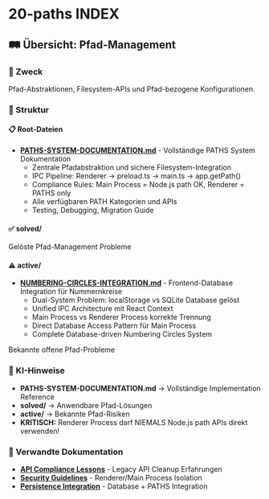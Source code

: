 # 20-paths INDEX

## 🛤️ Übersicht: Pfad-Management

### 🎯 Zweck
Pfad-Abstraktionen, Filesystem-APIs und Pfad-bezogene Konfigurationen.

### 📁 Struktur

#### 📋 Root-Dateien
- **[PATHS-SYSTEM-DOCUMENTATION.md][def]** - Vollständige PATHS System Dokumentation
  - Zentrale Pfadabstraktion und sichere Filesystem-Integration
  - IPC Pipeline: Renderer → preload.ts → main.ts → app.getPath()
  - Compliance Rules: Main Process = Node.js path OK, Renderer = PATHS only
  - Alle verfügbaren PATH Kategorien und APIs
  - Testing, Debugging, Migration Guide

#### ✅ solved/
Gelöste Pfad-Management Probleme

#### ⚠️ active/
- **[NUMBERING-CIRCLES-INTEGRATION.md](active/NUMBERING-CIRCLES-INTEGRATION.md)** - Frontend-Database Integration für Nummernkreise
  - Dual-System Problem: localStorage vs SQLite Database gelöst
  - Unified IPC Architecture mit React Context
  - Main Process vs Renderer Process korrekte Trennung
  - Direct Database Access Pattern für Main Process
  - Complete Database-driven Numbering Circles System

Bekannte offene Pfad-Probleme

### 🚀 KI-Hinweise
- **PATHS-SYSTEM-DOCUMENTATION.md** → Vollständige Implementation Reference
- **solved/** → Anwendbare Pfad-Lösungen
- **active/** → Bekannte Pfad-Risiken
- **KRITISCH:** Renderer Process darf NIEMALS Node.js path APIs direkt verwenden!

### 🔗 Verwandte Dokumentation
- **[API Compliance Lessons](../05-database/LESSONS-LEARNED-API-PATH-COMPLIANCE.md)** - Legacy API Cleanup Erfahrungen
- **[Security Guidelines](../10-security/INDEX.md)** - Renderer/Main Process Isolation
- **[Persistence Integration](../05-database/INDEX.md)** - Database + PATHS Integration

[def]: PATHS-SYSTEM-DOCUMENTATION.md
